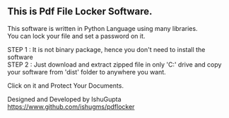 <h2> This is Pdf File Locker Software. </h2>
This software is written in Python Language using many libraries. <br>
You can lock your file and set a password on it.

STEP 1 : It is not binary package, hence you don't need to install the software <br>
STEP 2 : Just download and extract zipped file in only 'C:\' drive and copy your software
	 from 'dist' folder to anywhere you want.

Click on it and Protect Your Documents.

Designed and Developed by IshuGupta <br>
https://www.github.com/ishugms/pdflocker

